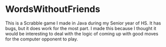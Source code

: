WordsWithoutFriends
===================

This is a Scrabble game I made in Java during my Senior year of HS. It has bugs, but it does work for the most part. I made this because I thought it would be interesting to deal with the logic of coming up with good moves for the computer opponent to play. 